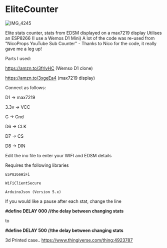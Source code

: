 # EliteCounter
![IMG_4245](https://user-images.githubusercontent.com/5197831/128147717-f6f45ee9-3ea0-4c81-be28-ee00be7249c2.jpg)

Elite stats counter, stats from EDSM displayed on a max7219 display
Utilises an ESP8266 (I use a Wemos D1 Mini)
A lot of the code was re-used from "NicoProps YouTube Sub Counter" - Thanks to Nico for the code, it really gave me a leg up!

Parts I used:

https://amzn.to/3frlvHC (Wemso D1 clone)

https://amzn.to/3xgeEa4 (max7219 display)


Connect as follows:

  D1  -> max7219
  
  3.3v  -> VCC
  
  G     -> Gnd
  
  D6    -> CLK
  
  D7    -> CS
  
  D8    -> DIN
  
  
  Edit the ino file to enter your WIFI and EDSM details
  
  Requires the following libraries
  
    ESP8266WiFi
    
    WiFiClientSecure
    
    ArduinoJson (Version 5.x)
    
  If you would like a pause after each stat, change the line 
  
  **#define DELAY 000 //the delay between changing stats** 
  
  to 
  
  **#define DELAY 500 //the delay between changing stats**
  
3d Printed case.. https://www.thingiverse.com/thing:4923787
